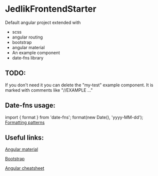 # JedlikFrontendStarter

Default angular project extended with

- scss
- angular routing
- bootstrap
- angular material
- An example component
- date-fns library

## TODO:

If you don't need it you can delete the "my-test" example component.
It is marked with comments like "//EXAMPLE ..."

## Date-fns usage:

import { format } from 'date-fns';
format(new Date(), 'yyyy-MM-dd');
[Formatting patterns](https://date-fns.org/v2.28.0/docs/format)

## Useful links:

[Angular material](https://material.angular.io/components/categories)

[Bootstrap](https://getbootstrap.com/docs/5.0/getting-started/introduction/)

[Angular cheatsheet](https://angular.io/guide/cheatsheet)
